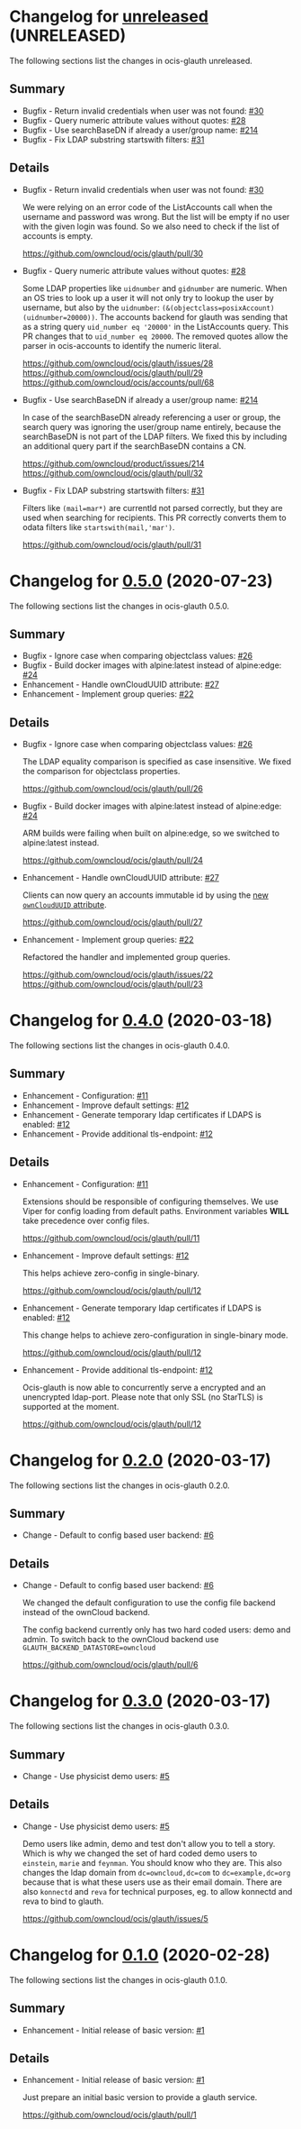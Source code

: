# Changelog for [unreleased] (UNRELEASED)

The following sections list the changes in ocis-glauth unreleased.

[unreleased]: https://github.com/owncloud/ocis/glauth/compare/v0.5.0...master

## Summary

* Bugfix - Return invalid credentials when user was not found: [#30](https://github.com/owncloud/ocis/glauth/pull/30)
* Bugfix - Query numeric attribute values without quotes: [#28](https://github.com/owncloud/ocis/glauth/issues/28)
* Bugfix - Use searchBaseDN if already a user/group name: [#214](https://github.com/owncloud/product/issues/214)
* Bugfix - Fix LDAP substring startswith filters: [#31](https://github.com/owncloud/ocis/glauth/pull/31)

## Details

* Bugfix - Return invalid credentials when user was not found: [#30](https://github.com/owncloud/ocis/glauth/pull/30)

   We were relying on an error code of the ListAccounts call when the username and password was
   wrong. But the list will be empty if no user with the given login was found. So we also need to check
   if the list of accounts is empty.

   https://github.com/owncloud/ocis/glauth/pull/30


* Bugfix - Query numeric attribute values without quotes: [#28](https://github.com/owncloud/ocis/glauth/issues/28)

   Some LDAP properties like `uidnumber` and `gidnumber` are numeric. When an OS tries to look up a
   user it will not only try to lookup the user by username, but also by the `uidnumber`:
   `(&(objectclass=posixAccount)(uidnumber=20000))`. The accounts backend for glauth was
   sending that as a string query `uid_number eq '20000'` in the ListAccounts query. This PR
   changes that to `uid_number eq 20000`. The removed quotes allow the parser in ocis-accounts to
   identify the numeric literal.

   https://github.com/owncloud/ocis/glauth/issues/28
   https://github.com/owncloud/ocis/glauth/pull/29
   https://github.com/owncloud/ocis/accounts/pull/68


* Bugfix - Use searchBaseDN if already a user/group name: [#214](https://github.com/owncloud/product/issues/214)

   In case of the searchBaseDN already referencing a user or group, the search query was ignoring
   the user/group name entirely, because the searchBaseDN is not part of the LDAP filters. We
   fixed this by including an additional query part if the searchBaseDN contains a CN.

   https://github.com/owncloud/product/issues/214
   https://github.com/owncloud/ocis/glauth/pull/32


* Bugfix - Fix LDAP substring startswith filters: [#31](https://github.com/owncloud/ocis/glauth/pull/31)

   Filters like `(mail=mar*)` are currentld not parsed correctly, but they are used when
   searching for recipients. This PR correctly converts them to odata filters like
   `startswith(mail,'mar')`.

   https://github.com/owncloud/ocis/glauth/pull/31

# Changelog for [0.5.0] (2020-07-23)

The following sections list the changes in ocis-glauth 0.5.0.

[0.5.0]: https://github.com/owncloud/ocis/glauth/compare/v0.4.0...v0.5.0

## Summary

* Bugfix - Ignore case when comparing objectclass values: [#26](https://github.com/owncloud/ocis/glauth/pull/26)
* Bugfix - Build docker images with alpine:latest instead of alpine:edge: [#24](https://github.com/owncloud/ocis/glauth/pull/24)
* Enhancement - Handle ownCloudUUID attribute: [#27](https://github.com/owncloud/ocis/glauth/pull/27)
* Enhancement - Implement group queries: [#22](https://github.com/owncloud/ocis/glauth/issues/22)

## Details

* Bugfix - Ignore case when comparing objectclass values: [#26](https://github.com/owncloud/ocis/glauth/pull/26)

   The LDAP equality comparison is specified as case insensitive. We fixed the comparison for
   objectclass properties.

   https://github.com/owncloud/ocis/glauth/pull/26


* Bugfix - Build docker images with alpine:latest instead of alpine:edge: [#24](https://github.com/owncloud/ocis/glauth/pull/24)

   ARM builds were failing when built on alpine:edge, so we switched to alpine:latest instead.

   https://github.com/owncloud/ocis/glauth/pull/24


* Enhancement - Handle ownCloudUUID attribute: [#27](https://github.com/owncloud/ocis/glauth/pull/27)

   Clients can now query an accounts immutable id by using the [new `ownCloudUUID`
   attribute](https://github.com/butonic/owncloud-ldap-schema/blob/master/owncloud.schema#L28-L34).

   https://github.com/owncloud/ocis/glauth/pull/27


* Enhancement - Implement group queries: [#22](https://github.com/owncloud/ocis/glauth/issues/22)

   Refactored the handler and implemented group queries.

   https://github.com/owncloud/ocis/glauth/issues/22
   https://github.com/owncloud/ocis/glauth/pull/23

# Changelog for [0.4.0] (2020-03-18)

The following sections list the changes in ocis-glauth 0.4.0.

[0.4.0]: https://github.com/owncloud/ocis/glauth/compare/v0.2.0...v0.4.0

## Summary

* Enhancement - Configuration: [#11](https://github.com/owncloud/ocis/glauth/pull/11)
* Enhancement - Improve default settings: [#12](https://github.com/owncloud/ocis/glauth/pull/12)
* Enhancement - Generate temporary ldap certificates if LDAPS is enabled: [#12](https://github.com/owncloud/ocis/glauth/pull/12)
* Enhancement - Provide additional tls-endpoint: [#12](https://github.com/owncloud/ocis/glauth/pull/12)

## Details

* Enhancement - Configuration: [#11](https://github.com/owncloud/ocis/glauth/pull/11)

   Extensions should be responsible of configuring themselves. We use Viper for config loading
   from default paths. Environment variables **WILL** take precedence over config files.

   https://github.com/owncloud/ocis/glauth/pull/11


* Enhancement - Improve default settings: [#12](https://github.com/owncloud/ocis/glauth/pull/12)

   This helps achieve zero-config in single-binary.

   https://github.com/owncloud/ocis/glauth/pull/12


* Enhancement - Generate temporary ldap certificates if LDAPS is enabled: [#12](https://github.com/owncloud/ocis/glauth/pull/12)

   This change helps to achieve zero-configuration in single-binary mode.

   https://github.com/owncloud/ocis/glauth/pull/12


* Enhancement - Provide additional tls-endpoint: [#12](https://github.com/owncloud/ocis/glauth/pull/12)

   Ocis-glauth is now able to concurrently serve a encrypted and an unencrypted ldap-port.
   Please note that only SSL (no StarTLS) is supported at the moment.

   https://github.com/owncloud/ocis/glauth/pull/12

# Changelog for [0.2.0] (2020-03-17)

The following sections list the changes in ocis-glauth 0.2.0.

[0.2.0]: https://github.com/owncloud/ocis/glauth/compare/v0.3.0...v0.2.0

## Summary

* Change - Default to config based user backend: [#6](https://github.com/owncloud/ocis/glauth/pull/6)

## Details

* Change - Default to config based user backend: [#6](https://github.com/owncloud/ocis/glauth/pull/6)

   We changed the default configuration to use the config file backend instead of the ownCloud
   backend.

   The config backend currently only has two hard coded users: demo and admin. To switch back to the
   ownCloud backend use `GLAUTH_BACKEND_DATASTORE=owncloud`

   https://github.com/owncloud/ocis/glauth/pull/6

# Changelog for [0.3.0] (2020-03-17)

The following sections list the changes in ocis-glauth 0.3.0.

[0.3.0]: https://github.com/owncloud/ocis/glauth/compare/v0.1.0...v0.3.0

## Summary

* Change - Use physicist demo users: [#5](https://github.com/owncloud/ocis/glauth/issues/5)

## Details

* Change - Use physicist demo users: [#5](https://github.com/owncloud/ocis/glauth/issues/5)

   Demo users like admin, demo and test don't allow you to tell a story. Which is why we changed the
   set of hard coded demo users to `einstein`, `marie` and `feynman`. You should know who they are.
   This also changes the ldap domain from `dc=owncloud,dc=com` to `dc=example,dc=org` because
   that is what these users use as their email domain. There are also `konnectd` and `reva` for
   technical purposes, eg. to allow konnectd and reva to bind to glauth.

   https://github.com/owncloud/ocis/glauth/issues/5

# Changelog for [0.1.0] (2020-02-28)

The following sections list the changes in ocis-glauth 0.1.0.

[0.1.0]: https://github.com/owncloud/ocis/glauth/compare/178b6ccde34b64a88e8c14a9acb5857a4c6a3164...v0.1.0

## Summary

* Enhancement - Initial release of basic version: [#1](https://github.com/owncloud/ocis/glauth/pull/1)

## Details

* Enhancement - Initial release of basic version: [#1](https://github.com/owncloud/ocis/glauth/pull/1)

   Just prepare an initial basic version to provide a glauth service.

   https://github.com/owncloud/ocis/glauth/pull/1


